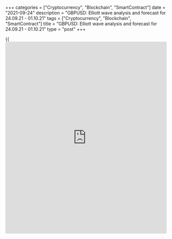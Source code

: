 +++
categories = ["Cryptocurrency", "Blockchain", "SmartContract"]
date = "2021-09-24"
description = "GBPUSD: Elliott wave analysis and forecast for 24.09.21 - 01.10.21"
tags = ["Cryptocurrency", "Blockchain", "SmartContract"]
title = "GBPUSD: Elliott wave analysis and forecast for 24.09.21 - 01.10.21"
type = "post"
+++

{{<iframe id="large-banner" src="https://www.bounty.group/#slide=28.0" width="100%" height="600" scrolling="no" style="border: 0px solid rgb(216, 221, 230); border-radius: 3px;">}}

2021-09-24

2021-09-24

GBPUSD: Elliott wave analysis and forecast for 24.09.21 – 01.10.21Alex
Geuta

 **Main scenario:** consider short positions from corrections below the
level of 1.3920 with a target of 1.3400 – 1.3157.

 **Alternative scenario:** breakout and consolidation above the level of
1.3920 will allow the pair to continue rising to the levels of 1.4050 –
1.4241.

 **Analysis:** Daily chart: the first wave of larger degree (1) is
formed and a downside correction continues forming as wave (2). H4
chart: wave А of (2) is completed and wave B of (2) appears to have
formed, with wave c of B formed inside. Apparently, wave C of (2)
started developing on the H1 chart with wave i of C formed inside. If
the presumption is correct, then after the local correction in the form
of wave ii of C is completed, the pair will continue declining to the
levels of 1.3400 – 1.3157. The level of 1.3920 is critical in this
scenario as a breakout will enable the pair to continue rising to the
levels of 1.4050 – 1.4241.

* * *

* * *

## Price chart of GBPUSD in real time mode

The content of this article reflects the author’s opinion and does not
necessarily reflect the official position of LiteForex. The material
published on this page is provided for informational purposes only and
should not be considered as the provision of investment advice for the
purposes of Directive 2004/39/EC.

Rate this article:

{{value}}

( {{count}} {{title}} )